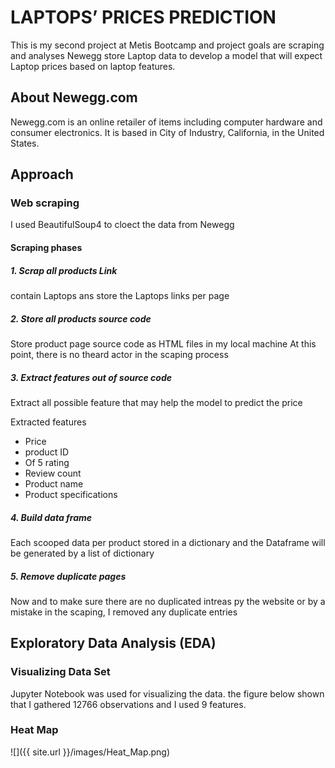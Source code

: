 # LAPTOPS’ PRICES PREDICTION

This is my second project at Metis Bootcamp and project goals are scraping and analyses Newegg store Laptop data to develop a model that will expect Laptop prices based on laptop features.

## About Newegg.com
Newegg.com is an online retailer of items including computer hardware and consumer electronics. It is based in City of Industry, California, in the United States.

## Approach

### Web scraping
I used BeautifulSoup4 to cloect the data from Newegg
#### Scraping phases 
  ##### 1. Scrap all products Link
  contain Laptops ans store the Laptops links per page
  ##### 2. Store all products source code
  Store product page source code as HTML files in my local machine At this point, there is no theard actor in the scaping process
  ##### 3. Extract features out of source code
  Extract all possible feature that may help the model to predict the price

  Extracted features
  - Price
  - product ID
  - Of 5 rating
  - Review count
  - Product name
  - Product specifications



##### 4. Build data frame

Each scooped data per product stored in a dictionary and the Dataframe will be generated by a list of dictionary
##### 5. Remove duplicate pages
Now and to make sure there are no duplicated intreas py the website or by a mistake in the scaping, I removed any duplicate entries 

## Exploratory Data Analysis (EDA)
### Visualizing Data Set
Jupyter Notebook was used for visualizing the data. the figure below shown that I gathered 12766 observations and I used 9 features.

### Heat Map

![]({{ site.url }}/images/Heat_Map.png)

